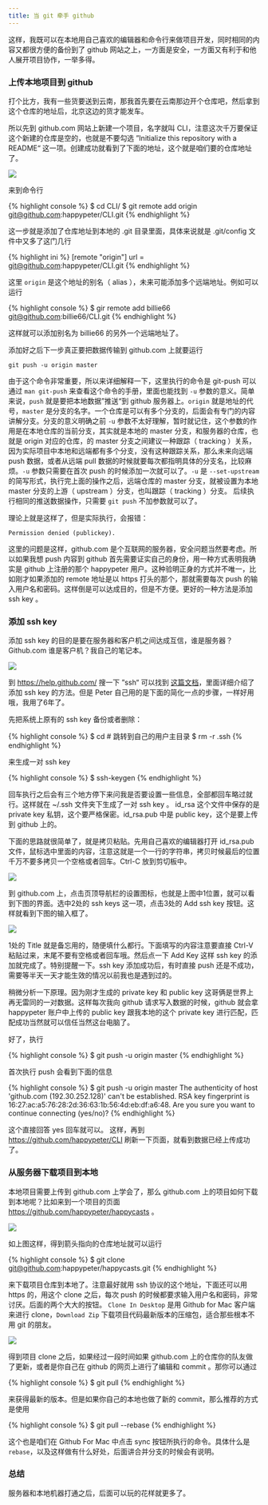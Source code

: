 ```yaml
---
title: 当 git 牵手 github
---
```


这样，我既可以在本地用自己喜欢的编辑器和命令行来做项目开发，同时相同的内容又都很方便的备份到了 github 网站之上，一方面是安全，一方面又有利于和他人展开项目协作，一举多得。

### 上传本地项目到 github

打个比方，我有一些货要送到云南，那我首先要在云南那边开个仓库吧，然后拿到这个仓库的地址后，北京这边的货才能发车。

所以先到 github.com 网站上新建一个项目，名字就叫 CLI，注意这次千万要保证这个新建的仓库是空的，也就是不要勾选 ”Initialize this repository with a README“ 这一项。创建成功就看到了下面的地址，这个就是咱们要的仓库地址了。

![](images/remote/repo_address.png)

来到命令行

{% highlight console %}
$ cd CLI/
$ git remote add origin git@github.com:happypeter/CLI.git
{% endhighlight %}

这一步就是添加了仓库地址到本地的 .git 目录里面，具体来说就是 .git/config 文件中又多了这门几行

{% highlight ini %}
[remote "origin"]
  url = git@github.com:happypeter/CLI.git
{% endhighlight %}


这里 `origin` 是这个地址的别名（ alias ），未来可能添加多个远端地址。例如可以运行

{% highlight console %}
$ gir remote add billie66 git@github.com:billie66/CLI.git
{% endhighlight %}

这样就可以添加别名为 billie66 的另外一个远端地址了。

添加好之后下一步真正要把数据传输到 github.com 上就要运行

    git push -u origin master

由于这个命令非常重要，所以来详细解释一下，这里执行的命令是 git-push 可以通过 `man git-push` 来查看这个命令的手册，里面也能找到 `-u` 参数的意义。简单来说，`push` 就是要把本地数据”推送“到 github 服务器上。`origin` 就是地址的代号，`master` 是分支的名字。一个仓库是可以有多个分支的，后面会有专门的内容讲解分支。分支的意义明确之前 `-u` 参数不太好理解，暂时就记住，这个参数的作用是在本地仓库的当前分支，其实就是本地的 master 分支，和服务器的仓库，也就是 origin 对应的仓库，的 master 分支之间建议一种跟踪（ tracking ）关系，因为实际项目中本地和远端都有多个分支，没有这种跟踪关系，那么未来向远端 push 数据，或者从远端 pull 数据的时候就要每次都指明具体的分支名，比较麻烦。`-u` 参数只需要在首次 push 的时候添加一次就可以了。`-u` 是 `--set-upstream` 的简写形式，执行完上面的操作之后，远端仓库的 master 分支，就被设置为本地 master 分支的上游（ upstream ）分支，也叫跟踪（ tracking ）分支。
后续执行相同的推送数据操作，只需要 `git push` 不加参数就可以了。

理论上就是这样了，但是实际执行，会报错：

    Permission denied (publickey).

这里的问题是这样，github.com 是个互联网的服务器，安全问题当然要考虑。所以如果我想 push 内容到 github 首先需要证实自己的身份，用一种方式表明我确实是 github 上注册的那个 happypeter 用户。这种验明正身的方式并不唯一，比如刚才如果添加的 remote 地址是以 https 打头的那个，那就需要每次 push 的输入用户名和密码。这样倒是可以达成目的，但是不方便。更好的一种方法是添加 ssh key 。

### 添加 ssh key

添加 ssh key 的目的是要在服务器和客户机之间达成互信，谁是服务器？Github.com 谁是客户机？我自己的笔记本。

![](images/remote/ssh_key.png)

到 <https://help.github.com/> 搜一下 ”ssh“ 可以找到 [这篇文档](https://help.github.com/enterprise/2.1/user/articles/generating-ssh-keys/)，里面详细介绍了添加 ssh key 的方法。但是 Peter 自己用的是下面的简化一点的步骤，一样好用哦，我用了6年了。

先把系统上原有的 ssh key 备份或者删除：

{% highlight console %}
$ cd # 跳转到自己的用户主目录
$ rm -r .ssh
{% endhighlight %}


来生成一对 ssh key
  
{% highlight console %}
$ ssh-keygen
{% endhighlight %}

回车执行之后会有三个地方停下来问我是否要设置一些信息，全部都回车略过就行。这样就在 ~/.ssh 文件夹下生成了一对 ssh key 。
id_rsa 这个文件中保存的是 private key 私钥，这个要严格保密。id_rsa.pub 中是 public key，这个是要上传到 github 上的。

下面的思路就很简单了，就是拷贝粘贴。先用自己喜欢的编辑器打开 id_rsa.pub 文件，鼠标选中里面的内容，注意这就是一个一行的字符串，拷贝时候最后的位置千万不要多拷贝一个空格或者回车。Ctrl-C 放到剪切板中。

![](images/remote/add_sshkey.png)

到 github.com 上，点击页顶导航栏的设置图标，也就是上图中1位置，就可以看到下图的界面。选中2处的 ssh keys 这一项，点击3处的 Add ssh key 按钮。这样就看到下图的输入框了。

![](images/remote/sshkey_input.png)

1处的 Title 就是备忘用的，随便填什么都行。下面填写的内容注意要直接 Ctrl-V 粘贴过来，末尾不要有空格或者回车哦。然后点一下 Add Key 这样 ssh key 的添加就完成了。特别提醒一下。ssh key 添加成功后，有时直接 push 还是不成功，需要等半天一天才能生效的情况以前我也是遇到过的。

稍微分析一下原理。因为刚才生成的 private key 和 public key 这哥俩是世界上再无雷同的一对数据。这样每次我向 github 请求写入数据的时候，github 就会拿 happypeter 账户中上传的 public key 跟我本地的这个 private key 进行匹配，匹配成功当然就可以信任当然这台电脑了。

好了，执行

{% highlight console %}
$ git push -u origin master
{% endhighlight %}

首次执行 push 会看到下面的信息

{% highlight console %}
$ git push -u origin master
The authenticity of host 'github.com (192.30.252.128)' can't be established.
RSA key fingerprint is 16:27:ac:a5:76:28:2d:36:63:1b:56:4d:eb:df:a6:48.
Are you sure you want to continue connecting (yes/no)?
{% endhighlight %}

这个直接回答 yes 回车就可以。 这样，再到 <https://github.com/happypeter/CLI> 刷新一下页面，就看到数据已经上传成功了。


### 从服务器下载项目到本地

本地项目需要上传到 github.com 上学会了，那么 github.com 上的项目如何下载到本地呢？比如来到一个项目的页面 <https://github.com/happypeter/happycasts> 。

![](images/remote/clone_url.png)

如上图这样，得到箭头指向的仓库地址就可以运行

{% highlight console %}
$ git clone git@github.com:happypeter/happycasts.git
{% endhighlight %}

来下载项目仓库到本地了。注意最好就用 ssh 协议的这个地址，下面还可以用 https 的，用这个 clone 之后，每次 push 的时候都要求输入用户名和密码，非常讨厌。后面的两个大大的按钮。
`Clone In Desktop` 是用 Github for Mac 客户端来进行 clone，`Download Zip` 下载项目代码最新版本的压缩包，适合那些根本不用 git 的朋友。

![](images/remote/clone_push.png)

得到项目 clone 之后，如果经过一段时间如果 github.com 上的仓库你的队友做了更新，或者是你自己在 github 的网页上进行了编辑和 commit 。那你可以通过

{% highlight console %}
$ git pull
{% endhighlight %}

来获得最新的版本。但是如果你自己的本地也做了新的 commit，那么推荐的方式是使用

{% highlight console %}
$ git pull --rebase
{% endhighlight %}

这个也是咱们在 Github For Mac 中点击 sync 按钮所执行的命令。具体什么是 `rebase`，以及这样做有什么好处，后面讲合并分支的时候会有说明。

### 总结

服务器和本地机器打通之后，后面可以玩的花样就更多了。